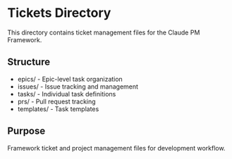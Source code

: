 # Tickets Directory

This directory contains ticket management files for the Claude PM Framework.

## Structure
- epics/     - Epic-level task organization
- issues/    - Issue tracking and management
- tasks/     - Individual task definitions
- prs/       - Pull request tracking
- templates/ - Task templates

## Purpose
Framework ticket and project management files for development workflow.